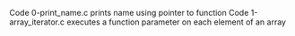 Code 0-print_name.c prints name using pointer to function
Code 1-array_iterator.c executes a function parameter on each element of an array
